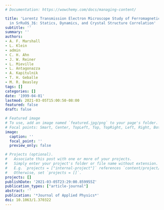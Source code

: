 ```yaml
---
# Documentation: https://wowchemy.com/docs/managing-content/

title: 'Lorentz Transmission Electron Microscope Study of Ferromagnetic Domain Walls
  in SrRuO$_3$: Statics, Dynamics, and Crystal Structure Correlation'
subtitle: ''
summary: ''
authors:
- A. F. Marshall
- L. Klein
- admin
- C. H. Ahn
- J. W. Reiner
- L. Mieville
- L. Antagonazza
- A. Kapitulnik
- T. H. Geballe
- M. R. Beasley
tags: []
categories: []
date: '1999-04-01'
lastmod: 2021-03-05T15:00:50-08:00
featured: false
draft: false

# Featured image
# To use, add an image named `featured.jpg/png` to your page's folder.
# Focal points: Smart, Center, TopLeft, Top, TopRight, Left, Right, BottomLeft, Bottom, BottomRight.
image:
  caption: ''
  focal_point: ''
  preview_only: false

# Projects (optional).
#   Associate this post with one or more of your projects.
#   Simply enter your project's folder or file name without extension.
#   E.g. `projects = ["internal-project"]` references `content/project/deep-learning/index.md`.
#   Otherwise, set `projects = []`.
projects: []
publishDate: '2021-03-05T23:29:00.859955Z'
publication_types: ["article-journal"]
abstract: ''
publication: '*Journal of Applied Physics*'
doi: 10.1063/1.370322
---
```

